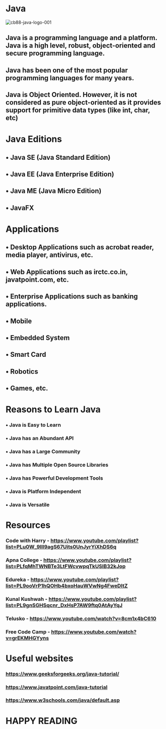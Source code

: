# Java
![cb88-java-logo-001](https://user-images.githubusercontent.com/72370777/194580263-538f734c-76c6-463d-8462-1184059a6a3b.jpg)
## Java is a programming language and a platform. Java is a high level, robust, object-oriented and secure programming language.
## Java has been one of the most popular programming languages for many years.
## Java is Object Oriented. However, it is not considered as pure object-oriented as it provides support for primitive data types (like int, char, etc)
# Java Editions
## • Java SE (Java Standard Edition)
## • Java EE (Java Enterprise Edition)
## • Java ME (Java Micro Edition)
## • JavaFX
# Applications
## • Desktop Applications such as acrobat reader, media player, antivirus, etc.
## • Web Applications such as irctc.co.in, javatpoint.com, etc.
## • Enterprise Applications such as banking applications.
## • Mobile
## • Embedded System
## • Smart Card
## • Robotics
## • Games, etc.

# Reasons to Learn Java
### • Java is Easy to Learn
### • Java has an Abundant API
### • Java has a Large Community
### • Java has Multiple Open Source Libraries
### • Java has Powerful Development Tools
### • Java is Platform Independent
### • Java is Versatile
# Resources
### Code with Harry - https://www.youtube.com/playlist?list=PLu0W_9lII9agS67Uits0UnJyrYiXhDS6q
### Apna College    - https://www.youtube.com/playlist?list=PLfqMhTWNBTe3LtFWcvwpqTkUSlB32kJop
### Edureka         - https://www.youtube.com/playlist?list=PL9ooVrP1hQOHb4bxoHauWVwNg4FweDItZ
### Kunal Kushwah   - https://www.youtube.com/playlist?list=PL9gnSGHSqcnr_DxHsP7AW9ftq0AtAyYqJ
### Telusko         - https://www.youtube.com/watch?v=8cm1x4bC610
### Free Code Camp  - https://www.youtube.com/watch?v=grEKMHGYyns
# Useful websites
### https://www.geeksforgeeks.org/java-tutorial/
### https://www.javatpoint.com/java-tutorial
### https://www.w3schools.com/java/default.asp
# HAPPY READING


